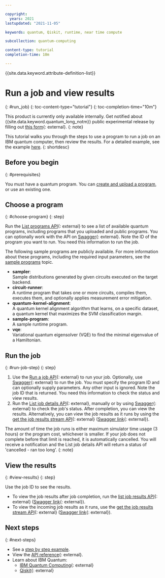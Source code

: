```yaml
---

copyright:
  years: 2021
lastupdated: "2021-11-05"

keywords: quantum, Qiskit, runtime, near time compute

subcollection: quantum-computing

content-type: tutorial
completion-time: 10m

---
```


{{site.data.keyword.attribute-definition-list}}

# Run a job and view results
{: #run_job}
{: toc-content-type="tutorial"}
{: toc-completion-time="10m"}

This product is currently only available internally.  Get notified about {{site.data.keyword.quantum_long_notm}} public experimental release by filling out [this form](https://airtable.com/shrRpebS4aD3XeDhA){: external}.
{: note}

This tutorial walks you through the steps to use a program to run a job on an IBM quantum computer, then review the results. For a detailed example, see the example [here](/docs/quantum-computing?topic=quantum-computing-vqe).
{: shortdesc}

## Before you begin
{: #prerequisites}

You must have a quantum program. You can [create and upload a program](/docs/quantum-computing?topic=quantum-computing-create-program), or use an existing one.


## Choose a program
{: #choose-program}
{: step}

Run the [List programs API](/apidocs/quantum-computing#list-programs){: external} to see a list of available quantum programs, including programs that you uploaded and public programs. You can optionally work with the API on [Swagger](https://us-east.quantum-computing.cloud.ibm.com/openapi/#/Programs/list_programs){: external}. Note the ID of the program you want to run. You need this information to run the job.

The following sample programs are publicly available. For more information about these programs, including the required input parameters, see the [sample programs](/docs/quantum-computing?topic=quantum-computing-sample-programs) topic.

- **sampler**:  
       Sample distributions generated by given circuits executed on the target backend.
- **circuit-runner**:  
       A runtime program that takes one or more circuits, compiles them, executes them, and optionally applies measurement error mitigation.
- **quantum-kernel-alignment**:  
       A quantum kernel alignment algorithm that learns, on a specific dataset, a quantum kernel that maximizes the SVM classification margin.
- **sample-program**:  
       A sample runtime program.
- **vqe**:  
       Variational quantum eigensolver (VQE) to find the minimal eigenvalue of a Hamiltonian.

## Run the job
{: #run-job-step}
{: step}

1. Use the [Run a job API](/apidocs/quantum-computing#create-job){: external} to run your job. Optionally, use [Swagger](https://us-east.quantum-computing.cloud.ibm.com/openapi/#/Jobs/create_job){: external} to run the job. You must specify the program ID and can optionally supply parameters. Any other input is ignored. Note the job ID that is returned. You need this information to check the status and view results.
2. Run the [List job details API](/apidocs/quantum-computing#get-job-details-jid){: external}, manually or by using [Swagger](https://us-east.quantum-computing.test.ibm.com/openapi/#/Jobs/get_job_details_jid){: external} to check the job's status. After completion, you can view the results. Alternatively, you can view the job results as it runs by using the [get the job results stream API](/apidocs/quantum-computing#get-stream-job-logs-jid){: external} ([Swagger link](https://us-east.quantum-computing.cloud.ibm.com/openapi/#/Jobs/get_interim_results_jid){: external}).

The amount of time the job runs is either maximum simulator time usage (3 hours) or the program cost, whichever is smaller. If your job does not complete before that limit is reached, it is automatically cancelled.  You will receive a notification and the List job details API will return  a status of 'cancelled - ran too long'.
 {: note}

## View the results
{: #view-results}
{: step}

Use the job ID to see the results.

- To view the job results after job completion, run the [list job results API](/apidocs/quantum-computing#get-job-results-jid){: external} ([Swagger link](https://us-east.quantum-computing.cloud.ibm.com/openapi/#/Jobs/get_job_results_jid){: external}).
- To view the incoming job results as it runs, use the [get the job results stream API](/apidocs/quantum-computing#get-stream-job-logs-jid){: external} ([Swagger link](https://us-east.quantum-computing.cloud.ibm.com/openapi/#/Jobs/get_stream_job_logs_jid){: external}).

## Next steps
{: #next-steps}

- See a [step by step example](/docs/quantum-computing?topic=quantum-computing-vqe).
- View the [API reference](/apidocs/quantum-computing/quantum-computing){: external}.
- Learn about IBM Quantum:
    - [IBM Quantum Computing](https://www.ibm.com/quantum-computing/){: external}
    - [Qiskit](https://qiskit.org/){: external}
